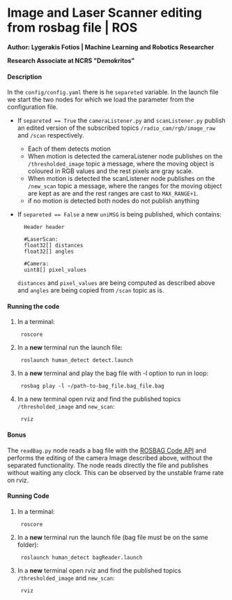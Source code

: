 # Image and Laser Scanner editing from rosbag file | ROS

**Author: Lygerakis Fotios | Machine Learning and Robotics Researcher**

**Research Associate at NCRS "Demokritos"**

#### Description
In the `config/config.yaml` there is he `separeted` variable. In the launch file we start the two nodes for which we load the parameter from the configuration file.

* If `separeted == True` the `cameraListener.py` and `scanListener.py` publish an edited version of the subscribed topics `/radio_cam/rgb/image_raw` and `/scan` respectively.
    * Each of them detects motion
    * When motion is detected the cameraListener node publishes on the `/thresholded_image` topic a message, where the moving object is coloured in RGB values and the rest pixels are gray scale.
    * When motion is detected the scanListener node publishes on the `/new_scan` topic a message, where the ranges for the moving object are kept as are and the rest ranges are cast to `MAX_RANGE+1`.
    * if no motion is detected both nodes do not publish anything
* If `separeted == False` a new `uniMSG` is being published, which contains:
        
        Header header 
   
        #LaserScan:
        float32[] distances
        float32[] angles
    
        #Camera:
        uint8[] pixel_values
        
    `distances` and `pixel_values` are being computed as described above and `angles` are being copied from `/scan` topic as is.

#### Running the code
1. In a terminal:
           
        roscore
          
2. In a **new** terminal run the launch file:

        roslaunch human_detect detect.launch            
           
3. In a **new** terminal and play the bag file with -l option to run in loop:

        rosbag play -l ~/path-to-bag_file.bag_file.bag
    
4. In a new terminal open rviz and find the published topics `/thresholded_image` and `new_scan`:

        rviz
  
#### Bonus

The `readBag.py` node reads a bag file with the [ROSBAG Code API](http://wiki.ros.org/rosbag/Code%20API) and performs the editing of the camera Image described above, without the separated functionality. The node reads directly the file and publishes without waiting any clock.
This can be observed by the unstable frame rate on rviz.
#### Running Code
1. In a terminal:
           
        roscore
          
2. In a **new** terminal run the launch file (bag file must be on the same folder):

        roslaunch human_detect bagReader.launch            
    
4. In a **new** terminal open rviz and find the published topics `/thresholded_image` and `new_scan`:

        rviz
                 

